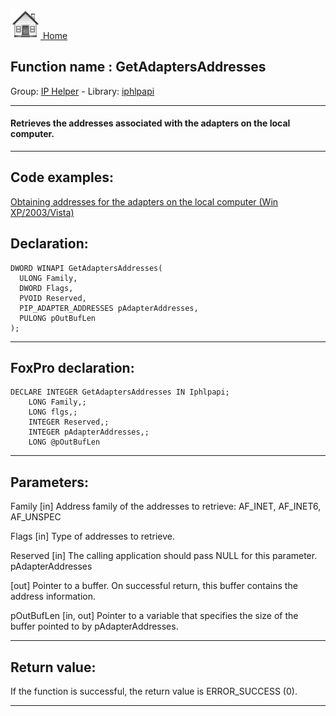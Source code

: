 [<img src="../../images/home.png"> Home ](https://github.com/VFPX/Win32API)  

## Function name : GetAdaptersAddresses
Group: [IP Helper](../../functions_group.md#IP_Helper)  -  Library: [iphlpapi](../../../libraries.md#iphlpapi)  
***  


#### Retrieves the addresses associated with the adapters on the local computer.
***  


## Code examples:
[Obtaining addresses for the adapters on the local computer (Win XP/2003/Vista)](../../samples/sample_506.md)  

## Declaration:
```foxpro  
DWORD WINAPI GetAdaptersAddresses(
  ULONG Family,
  DWORD Flags,
  PVOID Reserved,
  PIP_ADAPTER_ADDRESSES pAdapterAddresses,
  PULONG pOutBufLen
);  
```  
***  


## FoxPro declaration:
```foxpro  
DECLARE INTEGER GetAdaptersAddresses IN Iphlpapi;
	LONG Family,;
	LONG flgs,;
	INTEGER Reserved,;
	INTEGER pAdapterAddresses,;
	LONG @pOutBufLen  
```  
***  


## Parameters:
Family 
[in] Address family of the addresses to retrieve: AF_INET, AF_INET6, AF_UNSPEC

Flags 
[in] Type of addresses to retrieve.

Reserved 
[in] The calling application should pass NULL for this parameter. 
pAdapterAddresses 

[out] Pointer to a buffer. On successful return, this buffer contains the address information. 

pOutBufLen 
[in, out] Pointer to a variable that specifies the size of the buffer pointed to by pAdapterAddresses.  
***  


## Return value:
If the function is successful, the return value is ERROR_SUCCESS (0).  
***  

